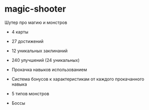 # magic-shooter

Шутер про магию и монстров

- 4 карты

- 27 достижений

- 12 уникальных заклинаний

- 240 улучшений (24 уникальных)

- Прокачка навыков использованием

- Система бонусов к характеристикам от каждого прокачанного навыка

- 5 типов монстров

- Боссы
